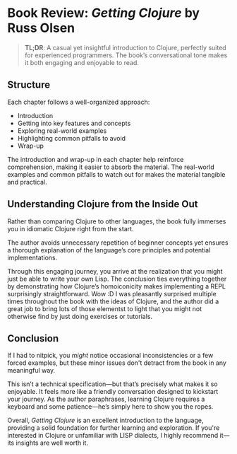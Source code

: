 <!-- md.1
published @2025-05-20
updated @2025-05-20
clojure
review/books
—-->

# Book Review: _Getting Clojure_ by Russ Olsen

> **TL;DR**: A casual yet insightful introduction to Clojure, perfectly suited for experienced programmers. The book’s conversational tone makes it both engaging and enjoyable to read.

## Structure

Each chapter follows a well-organized approach:
- Introduction 
- Getting into key features and concepts
- Exploring real-world examples
- Highlighting common pitfalls to avoid
- Wrap-up

The introduction and wrap-up in each chapter help reinforce comprehension, making it easier to absorb the material. The real-world examples and common pitfalls to watch out for makes the material tangible and practical.

## Understanding Clojure from the Inside Out

Rather than comparing Clojure to other languages, the book fully immerses you in idiomatic Clojure right from the start.

The author avoids unnecessary repetition of beginner concepts yet ensures a thorough explanation of the language’s core principles and potential implementations.

Through this engaging journey, you arrive at the realization that you might just be able to write your own Lisp. The conclusion ties everything together by demonstrating how Clojure’s homoiconicity makes implementing a REPL surprisingly straightforward. Wow :D I was pleasantly surprised multiple times throughout the book with the ideas of Clojure, and the author did a great job to bring lots of those elementst to light that you might not otherwise find by just doing exercises or tutorials.

## Conclusion

If I had to nitpick, you _might_ notice occasional inconsistencies or a few forced examples, but these minor issues don't detract from the book in any meaningful way.

This isn’t a technical specification—but that’s precisely what makes it so enjoyable. It feels more like a friendly conversation designed to kickstart your journey. As the author paraphrases, learning Clojure requires a keyboard and some patience—he’s simply here to show you the ropes.

Overall, *Getting Clojure* is an excellent introduction to the language, providing a solid foundation for further learning and exploration. If you're interested in Clojure or unfamiliar with LISP dialects, I highly recommend it—its insights are well worth it.
